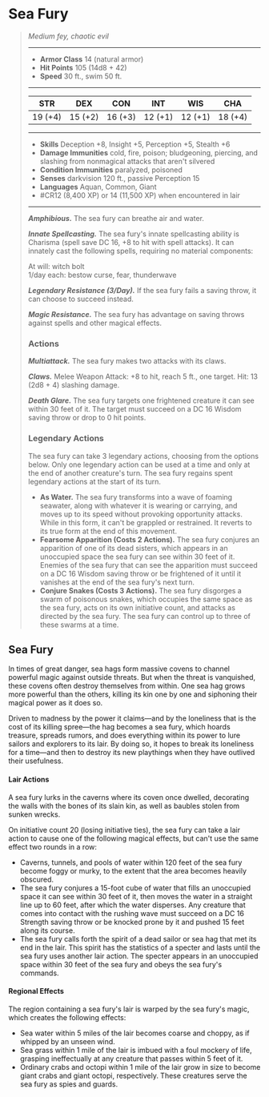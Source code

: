 # Sea Fury
>*Medium fey, chaotic evil*
>___
>- **Armor Class** 14 (natural armor)
>- **Hit Points** 105 (14d8 + 42)
>- **Speed** 30 ft., swim 50 ft.
>___
>|STR|DEX|CON|INT|WIS|CHA|
>|:---:|:---:|:---:|:---:|:---:|:---:|
>|19 (+4)|15 (+2)|16 (+3)|12 (+1)|12 (+1)|18 (+4)|
>___
>- **Skills** Deception +8, Insight +5, Perception +5, Stealth +6
>- **Damage Immunities** cold, fire, poison; bludgeoning, piercing, and slashing from nonmagical attacks that aren't silvered
>- **Condition Immunities** paralyzed, poisoned
>- **Senses** darkvision 120 ft., passive Perception 15
>- **Languages** Aquan, Common, Giant
>- #CR12 (8,400 XP) or 14 (11,500 XP) when encountered in lair
>___
>***Amphibious.*** The sea fury can breathe air and water.  
>
>***Innate Spellcasting.*** The sea fury's innate spellcasting ability is Charisma (spell save DC 16, +8 to hit with spell attacks). It can innately cast the following spells, requiring no material components:  
>
>At will: witch bolt  
>1/day each: bestow curse, fear, thunderwave  
>
>
>***Legendary Resistance (3/Day).*** If the sea fury fails a saving throw, it can choose to succeed instead.  
>
>***Magic Resistance.*** The sea fury has advantage on saving throws against spells and other magical effects.  
>
>### Actions
>***Multiattack.*** The sea fury makes two attacks with its claws.  
>
>***Claws.*** Melee Weapon Attack: +8 to hit, reach 5 ft., one target. Hit: 13 (2d8 + 4) slashing damage.  
>
>***Death Glare.*** The sea fury targets one frightened creature it can see within 30 feet of it. The target must succeed on a DC 16 Wisdom saving throw or drop to 0 hit points.  
>
>### Legendary Actions
>The sea fury can take 3 legendary actions, choosing from the options below. Only one legendary action can be used at a time and only at the end of another creature's turn. The sea fury regains spent legendary actions at the start of its turn.
>
>- **As Water.** The sea fury transforms into a wave of foaming seawater, along with whatever it is wearing or carrying, and moves up to its speed without provoking opportunity attacks. While in this form, it can't be grappled or restrained. It reverts to its true form at the end of this movement.
>- **Fearsome Apparition (Costs 2 Actions).** The sea fury conjures an apparition of one of its dead sisters, which appears in an unoccupied space the sea fury can see within 30 feet of it. Enemies of the sea fury that can see the apparition must succeed on a DC 16 Wisdom saving throw or be frightened of it until it vanishes at the end of the sea fury's next turn.
>- **Conjure Snakes (Costs 3 Actions).** The sea fury disgorges a swarm of poisonous snakes, which occupies the same space as the sea fury, acts on its own initiative count, and attacks as directed by the sea fury. The sea fury can control up to three of these swarms at a time.

## Sea Fury

In times of great danger, sea hags form massive covens to channel powerful magic against outside threats. But when the threat is vanquished, these covens often destroy themselves from within. One sea hag grows more powerful than the others, killing its kin one by one and siphoning their magical power as it does so.

Driven to madness by the power it claims—and by the loneliness that is the cost of its killing spree—the hag becomes a sea fury, which hoards treasure, spreads rumors, and does everything within its power to lure sailors and explorers to its lair. By doing so, it hopes to break its loneliness for a time—and then to destroy its new playthings when they have outlived their usefulness.

#### Lair Actions
A sea fury lurks in the caverns where its coven once dwelled, decorating the walls with the bones of its slain kin, as well as baubles stolen from sunken wrecks.

On initiative count 20 (losing initiative ties), the sea fury can take a lair action to cause one of the following magical effects, but can't use the same effect two rounds in a row:

- Caverns, tunnels, and pools of water within 120 feet of the sea fury become foggy or murky, to the extent that the area becomes heavily obscured.
- The sea fury conjures a 15-foot cube of water that fills an unoccupied space it can see within 30 feet of it, then moves the water in a straight line up to 60 feet, after which the water disperses. Any creature that comes into contact with the rushing wave must succeed on a DC 16 Strength saving throw or be knocked prone by it and pushed 15 feet along its course.
- The sea fury calls forth the spirit of a dead sailor or sea hag that met its end in the lair. This spirit has the statistics of a specter and lasts until the sea fury uses another lair action. The specter appears in an unoccupied space within 30 feet of the sea fury and obeys the sea fury's commands.

#### Regional Effects
The region containing a sea fury's lair is warped by the sea fury's magic, which creates the following effects:

- Sea water within 5 miles of the lair becomes coarse and choppy, as if whipped by an unseen wind.
- Sea grass within 1 mile of the lair is imbued with a foul mockery of life, grasping ineffectually at any creature that passes within 5 feet of it.
- Ordinary crabs and octopi within 1 mile of the lair grow in size to become giant crabs and giant octopi, respectively. These creatures serve the sea fury as spies and guards.